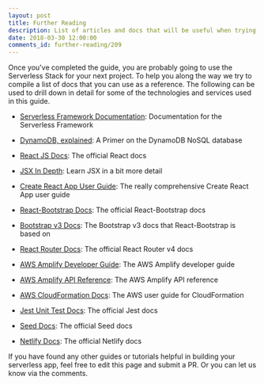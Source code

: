 ```yaml
---
layout: post
title: Further Reading
description: List of articles and docs that will be useful when trying to extend this guide.
date: 2018-03-30 12:00:00
comments_id: further-reading/209
---
```


Once you've completed the guide, you are probably going to use the Serverless Stack for your next project. To help you along the way we try to compile a list of docs that you can use as a reference. The following can be used to drill down in detail for some of the technologies and services used in this guide.

- [Serverless Framework Documentation](https://serverless.com/framework/docs/): Documentation for the Serverless Framework

- [DynamoDB, explained](https://www.dynamodbguide.com): A Primer on the DynamoDB NoSQL database

- [React JS Docs](https://reactjs.org/docs/hello-world.html): The official React docs

- [JSX In Depth](https://reactjs.org/docs/jsx-in-depth.html): Learn JSX in a bit more detail

- [Create React App User Guide](https://github.com/facebook/create-react-app/blob/master/packages/react-scripts/template/README.md): The really comprehensive Create React App user guide 

- [React-Bootstrap Docs](https://react-bootstrap.github.io/getting-started/introduction): The official React-Bootstrap docs

- [Bootstrap v3 Docs](http://getbootstrap.com/docs/3.3/getting-started/): The Bootstrap v3 docs that React-Bootstrap is based on

- [React Router Docs](https://reacttraining.com/react-router/web/guides/philosophy): The official React Router v4 docs

- [AWS Amplify Developer Guide](https://aws.github.io/aws-amplify/media/developer_guide): The AWS Amplify developer guide

- [AWS Amplify API Reference](https://aws.github.io/aws-amplify/api/): The AWS Amplify API reference

- [AWS CloudFormation Docs](https://docs.aws.amazon.com/AWSCloudFormation/latest/UserGuide/GettingStarted.Walkthrough.html): The AWS user guide for CloudFormation 

- [Jest Unit Test Docs](https://facebook.github.io/jest/docs/en/getting-started.html): The official Jest docs

- [Seed Docs](https://seed.run/docs/): The official Seed docs

- [Netlify Docs](https://www.netlify.com/docs/): The official Netlify docs

If you have found any other guides or tutorials helpful in building your serverless app, feel free to edit this page and submit a PR. Or you can let us know via the comments.
